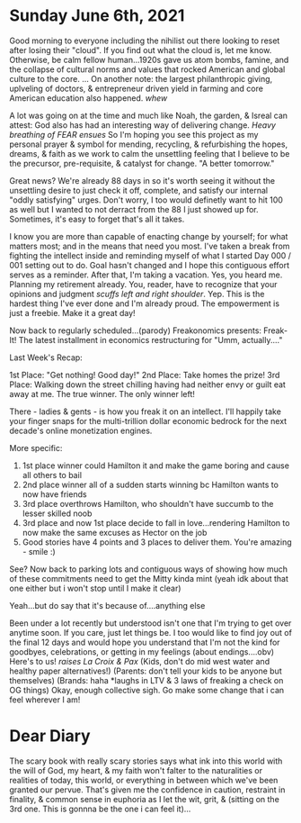 # Sunday June 6th, 2021

Good morning to everyone including the nihilist out there looking to reset after losing their "cloud". If you find out what the cloud is, let me know. Otherwise, be calm fellow human...1920s gave us atom bombs, famine, and the collapse of cultural norms and values that rocked American and global culture to the core.
...
On another note: the largest philanthropic giving, uplveling of doctors, & entrepreneur driven yield in farming and core American education also happened. *whew*

A lot was going on at the time and much like Noah, the garden, & Isreal can attest: God also has had an interesting way of delivering change. *Heavy breathing of FEAR ensues* So I'm hoping you see this project as my personal prayer & symbol for mending, recycling, & refurbishing the hopes, dreams, & faith as we work to calm the unsettling feeling that I believe to be the precursor, pre-requisite, & catalyst for change. "A better tomorrow."

Great news? We're already 88 days in so it's worth seeing it without the unsettling desire to just check it off, complete, and satisfy our internal "oddly satisfying" urges. Don't worry, I too would definetly want to hit 100 as well but I wanted to not derract from the 88 I just showed up for. Sometimes, it's easy to forget that's all it takes.


I know you are more than capable of enacting change by yourself; for what matters most; and in the means that need you most. I've taken a break from fighting the intellect inside and reminding myself of what I started Day 000 / 001 setting out to do. Goal hasn't changed and I hope this contiguous effort serves as a reminder. After that, I'm taking a vacation. Yes, you heard me. Planning my retirement already. You, reader, have to recognize that your opinions and judgment *scuffs left and right shoulder*. Yep. This is the hardest thing I've ever done and I'm already proud. The empowerment is just a freebie. Make it a great day!

Now back to regularly scheduled...(parody) Freakonomics presents: Freak-It! The latest installment in economics restructuring for "Umm, actually...."

Last Week's Recap:

1st Place: "Get nothing! Good day!"
2nd Place: Take homes the prize!
3rd Place: Walking down the street chilling having had neither envy or guilt eat away at me. The true winner. The only winner left!

There - ladies & gents - is how you freak it on an intellect. I'll happily take your finger snaps for the multi-trillion dollar economic bedrock for the next decade's online monetization engines.

More specific:

1. 1st place winner could Hamilton it and make the game boring and cause all others to bail
2. 2nd place winner all of a sudden starts winning bc Hamilton wants to now have friends
3. 3rd place overthrows Hamilton, who shouldn't have succumb to the lesser skilled noob
4. 3rd place and now 1st place decide to fall in love...rendering Hamilton to now make the same excuses as Hector on the job
5. Good stories have 4 points and 3 places to deliver them. You're amazing - smile :)


See? Now back to parking lots and contiguous ways of showing how much of these commitments need to get the Mitty kinda mint (yeah idk about that one either but i won't stop until I make it clear)

Yeah...but do say that it's because of....anything else

Been under a lot recently but understood isn't one that I'm trying to get over anytime soon. If you care, just let things be. I too would like to find joy out of the final 12 days and would hope you understand that I'm not the kind for goodbyes, celebrations, or getting in my feelings (about endings....obv) Here's to us! *raises La Croix & Pax* (Kids, don't do mid west water and healthy paper alternatives!) (Parents: don't tell your kids to be anyone but themselves) (Brands: haha *laughs in LTV & 3 laws of freaking a check on OG things) Okay, enough collective sigh. Go make some change that i can feel wherever I am!

# Dear Diary

The scary book with really scary stories says what ink into this world with the will of God, my heart, & my faith won't falter to the naturalities or realities of today, this world, or everything in between which we've been granted our pervue. That's given me the confidence in caution, restraint in finality, & common sense in euphoria as I let the wit, grit, & (sitting on the 3rd one. This is gonnna be the one i can feel it)...
